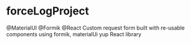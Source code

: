 # forceLogProject
@MaterialUI @Formik @React
Custom request form built with re-usable components using formik, materialUi yup React library  
